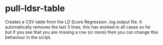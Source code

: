 # pull-ldsr-table
Creates a CSV table from the LD Score Regression .log output file. It automatically removes the last 3 lines, this has worked in all cases so far but if you see that you are missing a row (or more) then you can change this behaviour in the script. 
